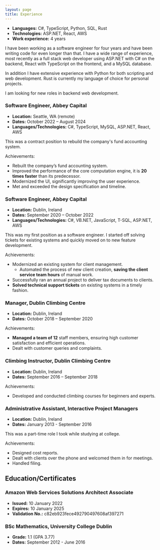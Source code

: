 ```yaml
---
layout: page
title: Experience
---
```


- **Languages:** C#, TypeScript, Python, SQL, Rust
- **Technologies:** ASP.NET, React, AWS
- **Work experience:** 4 years

I have been working as a software engineer for four years and have been writing
code for even longer than that. I have a wide range of experience, most recently
as a full stack web developer using ASP.NET with C# on the backend, React with
TypeScript on the frontend, and a MySQL database.

In addition I have extensive experience with Python for both scripting and web
development. Rust is currently my language of choice for personal projects.

I am looking for new roles in backend web development.

### Software Engineer, Abbey Capital
- **Location:** Seattle, WA (remote)
- **Dates:** October 2022 – August 2024
- **Languages/Technologies:** C#, TypeScript, MySQL, ASP.NET, React, AWS

This was a contract position to rebuild the company's fund accounting system.

Achievements:
- Rebuilt the company’s fund accounting system.
- Improved the performance of the core computation engine, it is **20 times
  faster** than its predecessor.
- Modernized the UI, significantly improving the user experience.
- Met and exceeded the design specification and timeline.

### Software Engineer, Abbey Capital
- **Location:** Dublin, Ireland
- **Dates:** September 2020 – October 2022
- **Languages/Technologies:** C#, VB.NET, JavaScript, T-SQL, ASP.NET, AWS

This was my first position as a software engineer. I started off solving tickets
for existing systems and quickly moved on to new feature development.

Achievements:
- Modernized an existing system for client management.
  - Automated the process of new client creation, **saving the client service
    team hours** of manual work.
- Successfully ran an annual project to deliver tax documents to clients.
- **Solved technical support tickets** on existing systems in a timely fashion.

### Manager, Dublin Climbing Centre
- **Location:** Dublin, Ireland
- **Dates:** October 2018 – September 2020

Achievements:
- **Managed a team of 12** staff members, ensuring high customer satisfaction
  and efficient operations.
- Dealt with customer queries and complaints.

### Climbing Instructor, Dublin Climbing Centre
- **Location:** Dublin, Ireland
- **Dates:** September 2016 – September 2018

Achievements:
- Developed and conducted climbing courses for beginners and experts.

### Administrative Assistant, Interactive Project Managers
- **Location:** Dublin, Ireland
- **Dates:** January 2013 - September 2016

This was a part-time role I took while studying at college.

Achievements:
- Designed cost reports.
- Dealt with clients over the phone and welcomed them in for meetings.
- Handled filing.

## Education/Certificates
### Amazon Web Services Solutions Architect Associate
- **Issued:** 10 January 2022
- **Expires:** 10 January 2025
- **Validation No.:** c82eb923fece492790497608af397271

### BSc Mathematics, University College Dublin
- **Grade:** 1.1 (GPA 3.77)
- **Dates:** September 2012 - June 2016
